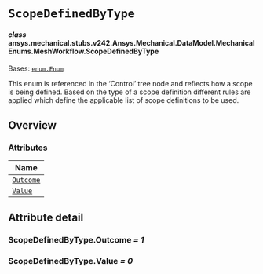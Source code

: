 # `ScopeDefinedByType`

<a id="ansys.mechanical.stubs.v242.Ansys.Mechanical.DataModel.MechanicalEnums.MeshWorkflow.ScopeDefinedByType"></a>

#### *class* ansys.mechanical.stubs.v242.Ansys.Mechanical.DataModel.MechanicalEnums.MeshWorkflow.ScopeDefinedByType

Bases: [`enum.Enum`](https://docs.python.org/3/library/enum.html#enum.Enum)

This enum is referenced in the ‘Control’ tree node and reflects how a scope is being defined. Based on the type of a scope definition different rules are applied which define the applicable list of scope definitions to be used.

<!-- !! processed by numpydoc !! -->

<a id="overview"></a>

## Overview

### Attributes

| Name |
| ------------------------------------------------------------------------------------------------------------------------------------------------ |
| [`Outcome`](#ScopeDefinedByType.Outcome) |
| [`Value`](#ScopeDefinedByType.Value) |

<a id="attribute-detail"></a>

## Attribute detail

<a id="ScopeDefinedByType.Outcome"></a>

### ScopeDefinedByType.Outcome *= 1*

<a id="ScopeDefinedByType.Value"></a>

### ScopeDefinedByType.Value *= 0*


